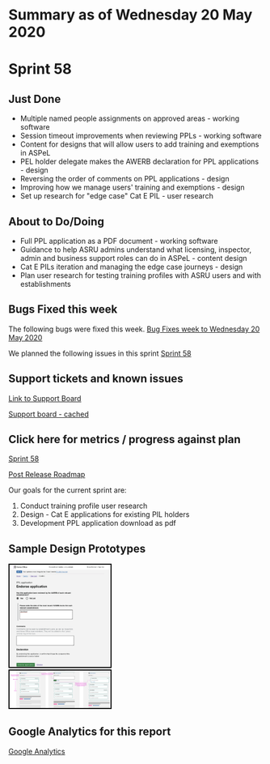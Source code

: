 # Summary as of Wednesday 20 May 2020 

# Sprint 58

## Just Done
* Multiple named people assignments on approved areas - working software
* Session timeout improvements when reviewing PPLs - working software
* Content for designs that will allow users to add training and exemptions in ASPeL
* PEL holder delegate makes the AWERB declaration for PPL applications - design
* Reversing the order of comments on PPL applications - design
* Improving how we manage users' training and exemptions - design
* Set up research for "edge case" Cat E PIL - user research 
## About to Do/Doing
* Full PPL application as a PDF document - working software
* Guidance to help ASRU admins understand what licensing, inspector, admin and business support roles can do in ASPeL - content design 
* Cat E PILs iteration and managing the edge case journeys - design
* Plan user research for testing training profiles with ASRU users and with establishments

## Bugs Fixed this week
The following bugs were fixed this week.
[Bug Fixes week to Wednesday 20 May 2020](graphs/bugs20052020.png)

We planned the following issues in this sprint 
[Sprint 58](graphs/sprint20052020.png)

## Support tickets and known issues
[Link to Support Board](https://collaboration.homeoffice.gov.uk/jira/secure/RapidBoard.jspa?rapidView=1717&selectedIssue=ASSB-253)

[Support board - cached](graphs/supportBoard20052020.png)

## Click here for metrics / progress against plan
[Sprint 58](graphs/progress20052020.png)

[Post Release Roadmap](graphs/roadmap20052020.png)

Our goals for the current sprint are:
1. Conduct training profile user research 
2. Design - Cat E applications for existing PIL holders 
3. Development PPL application download as pdf

## Sample Design Prototypes
<a href="graphs/proto1_20052020.png"><img src="graphs/proto1_20052020.png" alt="HTML5 Icon" width="200" style="border:2px solid black"></a>
<br>
<a href="graphs/proto2_20052020.png"><img src="graphs/proto2_20052020.png" alt="HTML5 Icon" width="200" style="border:2px solid black"></a>
<br>


## Google Analytics for this report
[Google Analytics](graphs/GA20052020.png)

